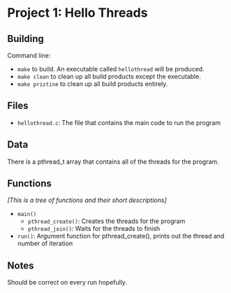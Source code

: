 # Project 1: Hello Threads


## Building

Command line:

* `make` to build. An executable called `hellothread` will be produced.
* `make clean` to clean up all build products except the executable.
* `make pristine` to clean up all build products entirely.


## Files


* `hellothread.c`: The file that contains the main code to run the program

## Data


There is a pthread_t array that contains all of the threads for the program.

## Functions

_[This is a tree of functions and their short descriptions]_

* `main()`
  * `pthread_create()`: Creates the threads for the program
  * `pthread_join()`: Waits for the threads to finish
* `run()`: Argument function for pthread_create(), prints out the thread and number of iteration

## Notes

Should be correct on every run hopefully.
